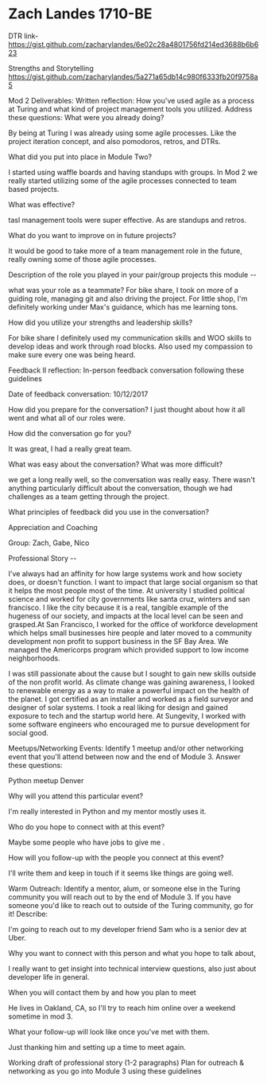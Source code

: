# Zach Landes 1710-BE

DTR link-
https://gist.github.com/zacharylandes/6e02c28a4801756fd214ed3688b6b623


Strengths and Storytelling
https://gist.github.com/zacharylandes/5a271a65db14c980f6333fb20f9758a5

Mod 2 Deliverables:
Written reflection:
How you've used agile as a process at Turing and what kind of project management tools you utilized. Address these questions:
What were you already doing?

By being at Turing I was already using some agile processes. Like the project iteration concept, and also pomodoros, retros, and DTRs.

What did you put into place in Module Two?

I started using waffle boards and having standups with groups. In Mod 2 we really started utilizing some of the agile processes connected to team based projects.

What was effective?

tasl management tools were super effective. As are standups and retros.

What do you want to improve on in future projects?

It would be good to take more of a team management role in the future, really owning some of those agile processes.

Description of the role you played in your pair/group projects this module --

what was your role as a teammate? For bike share, I took on more of a guiding role, managing git and also driving the project. For little shop, I'm definitely working under Max's guidance, which has me learning tons.


 How did you utilize your strengths and leadership skills?

For bike share I definitely used my communication skills and WOO skills to develop ideas and work through road blocks. Also used my compassion to make sure every one was being heard.

Feedback II reflection: In-person feedback conversation following these guidelines


Date of feedback conversation:
10/12/2017

How did you prepare for the conversation?
  I just thought about how it all went and what all of our roles were.

How did the conversation go for you?

It was great, I had a really great team.

 What was easy about the conversation? What was more difficult?

we get a long really well, so the conversation was really easy. There wasn't anything particularly difficult about the conversation, though we had challenges as a team getting through the project.


What principles of feedback did you use in the conversation?

Appreciation and Coaching


Group: Zach, Gabe, Nico

Professional Story --

I've always had an affinity for how large systems work and how society does, or doesn't function. I want to impact that large social organism so that it helps the most people most of the time. At university I studied political science and worked for city governments like santa cruz, winters and san francisco. I like the city because it is a real, tangible example of the hugeness of our society, and impacts at the local level can be seen and grasped.At San Francisco,  I worked for the office of workforce development which helps small businesses hire people and later moved to a community development non profit to support business in the SF Bay Area. We managed the Americorps program which provided support to low income neighborhoods.

I was still passionate about the cause but I sought to gain new skills outside of the non profit world. As climate change was gaining awareness, I looked to renewable energy as a way to make a powerful impact on the health of the planet. I got certified as an installer and worked as a field surveyor and designer of solar systems. I took a real liking for design and gained exposure to tech and the startup world here. At Sungevity, I worked with some software engineers who encouraged me to pursue development for social good.



Meetups/Networking Events: Identify 1 meetup and/or other networking event that you'll attend between now and the end of Module 3. Answer these questions:

Python meetup Denver

Why will you attend this particular event?

I'm really interested in Python and my mentor mostly uses it.

Who do you hope to connect with at this event?

Maybe some people who have jobs to give me .

How will you follow-up with the people you connect at this event?

I'll write them and keep in touch if it seems like things are going well.

Warm Outreach: Identify a mentor, alum, or someone else in the Turing community you will reach out to by the end of Module 3. If you have someone you'd like to reach out to outside of the Turing community, go for it! Describe:

I'm  going to reach out to my developer friend Sam who is a senior dev at Uber.

Why you want to connect with this person and what you hope to talk about,

I really want to get insight into technical interview questions, also just about developer life in general.

When you will contact them by and how you plan to meet

He lives in Oakland, CA, so I'll try to reach him online over a weekend sometime in mod 3.


What your follow-up will look like once you've met with them.

Just thanking him and setting up a time to meet again.










Working draft of professional story (1-2 paragraphs)
Plan for outreach & networking as you go into Module 3 using these guidelines
